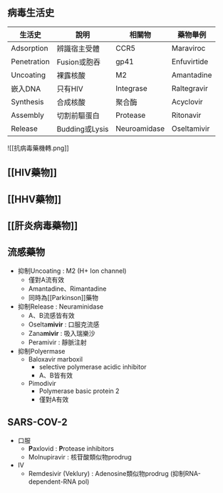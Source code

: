 ## 病毒生活史
| 生活史      | 說明           | 相關物       | 藥物舉例    |
|-------------|----------------|--------------|-------------|
| Adsorption  | 辨識宿主受體   | CCR5         | Maraviroc   |
| Penetration | Fusion或胞吞   | gp41         | Enfuvirtide |
| Uncoating   | 裸露核酸       | M2           | Amantadine  |
| 嵌入DNA     | 只有HIV        | Integrase    | Raltegravir |
| Synthesis   |  合成核酸     | 聚合酶       | Acyclovir   |
| Assembly    | 切割前驅蛋白   | Protease     | Ritonavir   |
| Release     | Budding或Lysis | Neuroamidase | Oseltamivir |
![[抗病毒藥機轉.png]]
## [[HIV藥物]]
## [[HHV藥物]]
## [[肝炎病毒藥物]]
## 流感藥物
- 抑制Uncoating : M2 (H+ Ion channel)
	- 僅對A流有效
	- Amantadine、Rimantadine
	- 同時為[[Parkinson]]藥物
- 抑制Release : Neuraminidase
	- A、B流感皆有效
	- Oselta**mivir** : 口服克流感
	- Zana**mivir** : 吸入瑞樂沙
	- Peramivir : 靜脈注射
- 抑制Polyermase
	- Baloxavir marboxil
		- selective polymerase acidic inhibitor
		- A、B皆有效
	- Pimodivir
		- Polymerase basic protein 2
		- 僅對A有效
## SARS-COV-2
- 口服
	- **P**axlovid : **P**rotease inhibitors
	- Molnupiravir : 核苷酸類似物prodrug
- IV
	- Remdesivir (Veklury) : Adenosine類似物prodrug (抑制RNA-dependent-RNA pol)